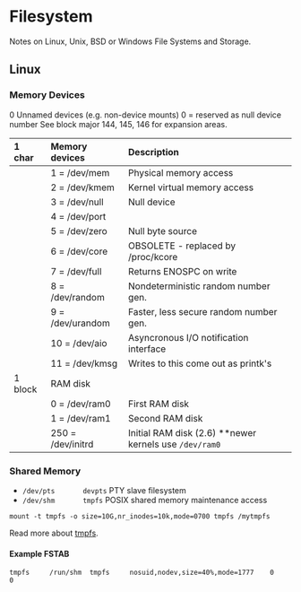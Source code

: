 # Filesystem
Notes on Linux, Unix, BSD or Windows File Systems and Storage.

## Linux


### Memory Devices

0		Unnamed devices (e.g. non-device mounts)
		  0 = reserved as null device number
		See block major 144, 145, 146 for expansion areas.


|  1 char |Memory devices    |Description 									  |
|:--------|:-----------------|:-----------------------------------------------|
|		 | 1 = /dev/mem		|Physical memory access|
|		 | 2 = /dev/kmem	|Kernel virtual memory access|
|		 | 3 = /dev/null	|Null device|
|		 | 4 = /dev/port	|	|I/O port access|
|        | 5 = /dev/zero	|	Null byte source|
|	     |6 = /dev/core		|OBSOLETE - replaced by /proc/kcore|
|	| 7 = /dev/full		|Returns ENOSPC on write|
|	| 8 = /dev/random	|Nondeterministic random number gen.|
|	| 9 = /dev/urandom	|Faster, less secure random number gen.|
|	|10 = /dev/aio		|Asyncronous I/O notification interface|
|	|11 = /dev/kmsg		|Writes to this come out as printk's|
|1 block| RAM disk|                                                         |
| |0 = /dev/ram0        |		First RAM disk|
| |1 = /dev/ram1	    |	Second RAM disk|
||250 = /dev/initrd | Initial RAM disk (2.6) **newer kernels use `/dev/ram0`|


### Shared Memory



* `/dev/pts       devpts`     PTY slave filesystem
* `/dev/shm       tmpfs`      POSIX shared memory maintenance access




`mount -t tmpfs -o size=10G,nr_inodes=10k,mode=0700 tmpfs /mytmpfs`  

Read more about [tmpfs].

#### Example FSTAB  

`tmpfs     /run/shm  tmpfs     nosuid,nodev,size=40%,mode=1777    0    0`  



[tmpfs]: http://lwn.net/2001/1206/a/tmpfs.php3
